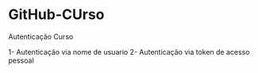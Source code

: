 # GitHub-CUrso
Autenticação Curso

1- Autenticação via nome de usuario
2- Autenticação via token de acesso pessoal
